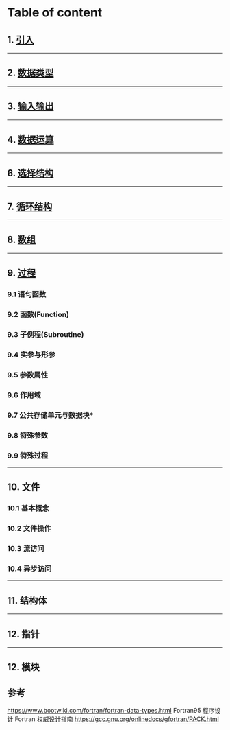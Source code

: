 # Table of content
## 1. [引入](./introduce.md)
***

## 2. [数据类型](./data_types.md)
***

## 3. [输入输出](./io.md)
***

## 4. [数据运算](./operator.md)
***

## 6. [选择结构](./if.md)
***

## 7. [循环结构](./loop.md)
***

## 8. [数组](./array.md)
***

## 9. [过程](./procedure.md)
### 9.1 语句函数
### 9.2 函数(Function)
### 9.3 子例程(Subroutine)
### 9.4 实参与形参
### 9.5 参数属性
### 9.6 作用域
### 9.7 公共存储单元与数据块*
### 9.8 特殊参数
### 9.9 特殊过程
***

## 10. 文件
### 10.1 基本概念
### 10.2 文件操作
### 10.3 流访问
### 10.4 异步访问

***

## 11. 结构体

***

## 12. 指针

***
## 12. 模块

## 参考
<https://www.bootwiki.com/fortran/fortran-data-types.html>
Fortran95 程序设计
Fortran 权威设计指南
<https://gcc.gnu.org/onlinedocs/gfortran/PACK.html>

